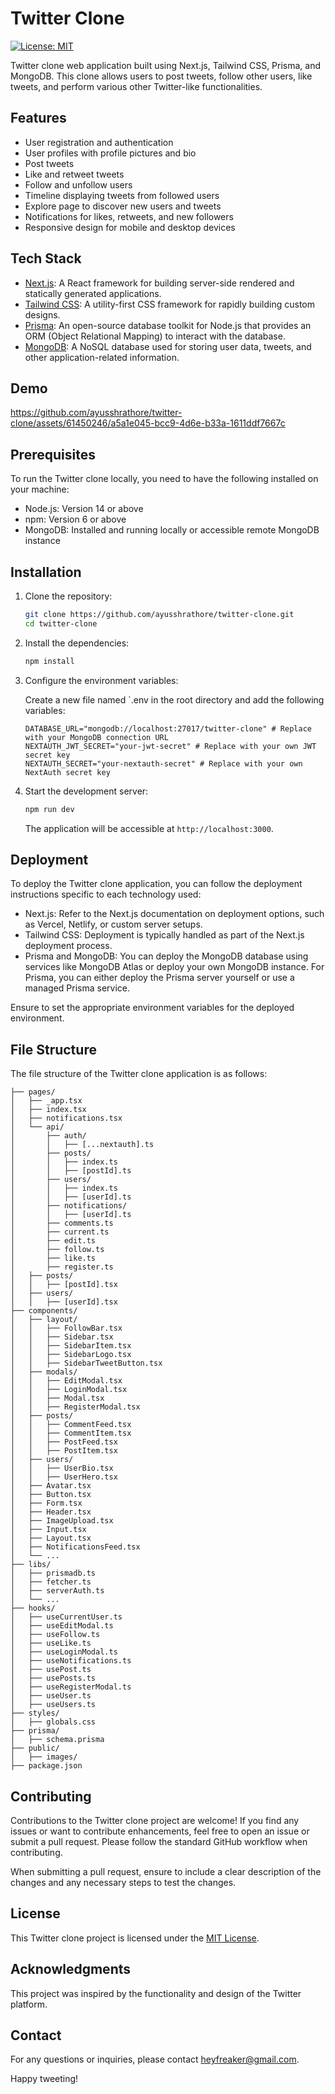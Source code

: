 # Twitter Clone

[![License: MIT](https://img.shields.io/badge/License-MIT-yellow.svg)](./LICENSE)

Twitter clone web application built using Next.js, Tailwind CSS, Prisma, and MongoDB. This clone allows users to post tweets, follow other users, like tweets, and perform various other Twitter-like functionalities.

## Features

- User registration and authentication
- User profiles with profile pictures and bio
- Post tweets
- Like and retweet tweets
- Follow and unfollow users
- Timeline displaying tweets from followed users
- Explore page to discover new users and tweets
- Notifications for likes, retweets, and new followers
- Responsive design for mobile and desktop devices

## Tech Stack

- [Next.js](https://nextjs.org/): A React framework for building server-side rendered and statically generated applications.
- [Tailwind CSS](https://tailwindcss.com/): A utility-first CSS framework for rapidly building custom designs.
- [Prisma](https://www.prisma.io/): An open-source database toolkit for Node.js that provides an ORM (Object Relational Mapping) to interact with the database.
- [MongoDB](https://www.mongodb.com/): A NoSQL database used for storing user data, tweets, and other application-related information.

## Demo

https://github.com/ayusshrathore/twitter-clone/assets/61450246/a5a1e045-bcc9-4d6e-b33a-1611ddf7667c


## Prerequisites

To run the Twitter clone locally, you need to have the following installed on your machine:

- Node.js: Version 14 or above
- npm: Version 6 or above
- MongoDB: Installed and running locally or accessible remote MongoDB instance

## Installation

1. Clone the repository:

   ```bash
   git clone https://github.com/ayusshrathore/twitter-clone.git
   cd twitter-clone
   ```

2. Install the dependencies:

   ```bash
   npm install
   ```

3. Configure the environment variables:

   Create a new file named `.env in the root directory and add the following variables:

   ```
   DATABASE_URL="mongodb://localhost:27017/twitter-clone" # Replace with your MongoDB connection URL
   NEXTAUTH_JWT_SECRET="your-jwt-secret" # Replace with your own JWT secret key
   NEXTAUTH_SECRET="your-nextauth-secret" # Replace with your own NextAuth secret key
   ```

4. Start the development server:

   ```bash
   npm run dev
   ```

   The application will be accessible at `http://localhost:3000`.

## Deployment

To deploy the Twitter clone application, you can follow the deployment instructions specific to each technology used:

- Next.js: Refer to the Next.js documentation on deployment options, such as Vercel, Netlify, or custom server setups.
- Tailwind CSS: Deployment is typically handled as part of the Next.js deployment process.
- Prisma and MongoDB: You can deploy the MongoDB database using services like MongoDB Atlas or deploy your own MongoDB instance. For Prisma, you can either deploy the Prisma server yourself or use a managed Prisma service.

Ensure to set the appropriate environment variables for the deployed environment.

## File Structure

The file structure of the Twitter clone application is as follows:

```
├── pages/
│   ├── _app.tsx
│   ├── index.tsx
│   ├── notifications.tsx
│   └── api/
│       ├── auth/
│       │   ├── [...nextauth].ts
│       ├── posts/
│       │   ├── index.ts
│       │   ├── [postId].ts
│       ├── users/
│       │   ├── index.ts
│       │   ├── [userId].ts
│       ├── notifications/
│       │   ├── [userId].ts
│       ├── comments.ts
│       ├── current.ts
│       ├── edit.ts
│       ├── follow.ts
│       ├── like.ts
│       ├── register.ts
│   ├── posts/
│   │   ├── [postId].tsx
│   ├── users/
│   │   ├── [userId].tsx
├── components/
│   ├── layout/
│   │   ├── FollowBar.tsx
│   │   ├── Sidebar.tsx
│   │   ├── SidebarItem.tsx
│   │   ├── SidebarLogo.tsx
│   │   ├── SidebarTweetButton.tsx
│   ├── modals/
│   │   ├── EditModal.tsx
│   │   ├── LoginModal.tsx
│   │   ├── Modal.tsx
│   │   ├── RegisterModal.tsx
│   ├── posts/
│   │   ├── CommentFeed.tsx
│   │   ├── CommentItem.tsx
│   │   ├── PostFeed.tsx
│   │   ├── PostItem.tsx
│   ├── users/
│   │   ├── UserBio.tsx
│   │   ├── UserHero.tsx
│   ├── Avatar.tsx
│   ├── Button.tsx
│   ├── Form.tsx
│   ├── Header.tsx
│   ├── ImageUpload.tsx
│   ├── Input.tsx
│   ├── Layout.tsx
│   ├── NotificationsFeed.tsx
│   └── ...
├── libs/
│   ├── prismadb.ts
│   ├── fetcher.ts
│   ├── serverAuth.ts
│   └── ...
├── hooks/
│   ├── useCurrentUser.ts
│   ├── useEditModal.ts
│   ├── useFollow.ts
│   ├── useLike.ts
│   ├── useLoginModal.ts
│   ├── useNotifications.ts
│   ├── usePost.ts
│   ├── usePosts.ts
│   ├── useRegisterModal.ts
│   ├── useUser.ts
│   ├── useUsers.ts
├── styles/
│   ├── globals.css
├── prisma/
│   ├── schema.prisma
├── public/
│   ├── images/
├── package.json
```

## Contributing

Contributions to the Twitter clone project are welcome! If you find any issues or want to contribute enhancements, feel free to open an issue or submit a pull request. Please follow the standard GitHub workflow when contributing.

When submitting a pull request, ensure to include a clear description of the changes and any necessary steps to test the changes.

## License

This Twitter clone project is licensed under the [MIT License](LICENSE).

## Acknowledgments

This project was inspired by the functionality and design of the Twitter platform.

## Contact

For any questions or inquiries, please contact [heyfreaker@gmail.com](mailto:heyfreaker@gmail.com).

Happy tweeting!
